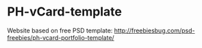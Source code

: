 # PH-vCard-template
Website based on free PSD template: http://freebiesbug.com/psd-freebies/ph-vcard-portfolio-template/
